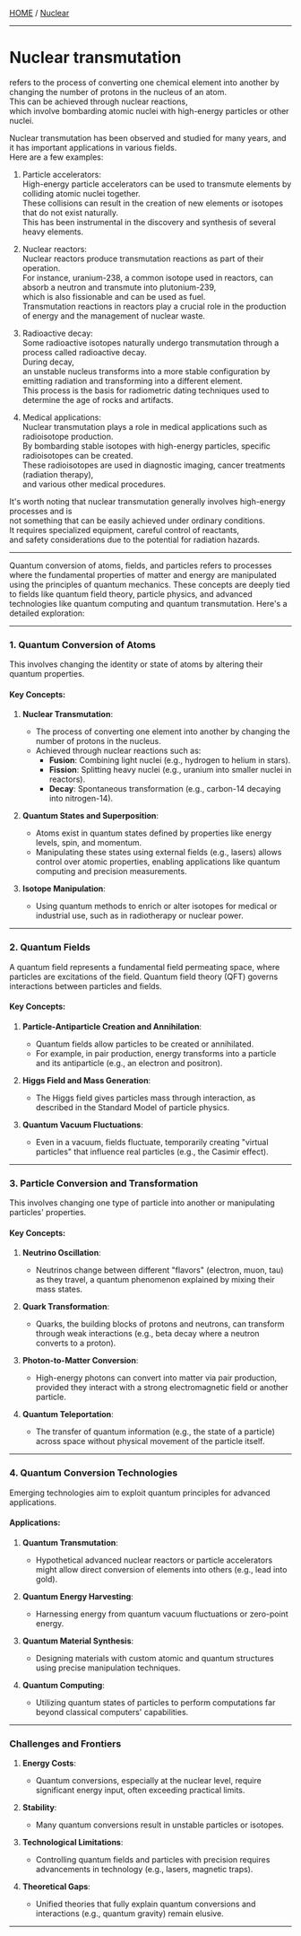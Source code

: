 [HOME](/README.md)  / [Nuclear](/assets/docs/nuclear/readme.md)

------------------

# Nuclear transmutation   
 refers to the process of converting one chemical element into another by changing the number of protons in the nucleus of an atom.     
  This can be achieved through nuclear reactions,     
   which involve bombarding atomic nuclei with high-energy particles or other nuclei.   

  Nuclear transmutation has been observed and studied for many years, and it has important applications in various fields.   
  Here are a few examples:   

   1. Particle accelerators:  
       High-energy particle accelerators can be used to transmute elements by colliding atomic nuclei together.    
        These collisions can result in the creation of new elements or isotopes that do not exist naturally.     
         This has been instrumental in the discovery and synthesis of several heavy elements.    

   2. Nuclear reactors:    
       Nuclear reactors produce transmutation reactions as part of their operation.    
        For instance, uranium-238, a common isotope used in reactors, can absorb a neutron and transmute into plutonium-239,     
         which is also fissionable and can be used as fuel.     
          Transmutation reactions in reactors play a crucial role in the production of energy and the management of nuclear waste.     

   3. Radioactive decay:    
       Some radioactive isotopes naturally undergo transmutation through a process called radioactive decay.    
        During decay,  
         an unstable nucleus transforms into a more stable configuration by emitting radiation and transforming into a different element.     
          This process is the basis for radiometric dating techniques used to determine the age of rocks and artifacts.    
 
   4. Medical applications:   
       Nuclear transmutation plays a role in medical applications such as radioisotope production.   
        By bombarding stable isotopes with high-energy particles, specific radioisotopes can be created.   
         These radioisotopes are used in diagnostic imaging, cancer treatments (radiation therapy),    
          and various other medical procedures.    
   
   It's worth noting that nuclear transmutation generally involves high-energy processes and is    
    not something that can be easily achieved under ordinary conditions.   
     It requires specialized equipment, careful control of reactants,    
      and safety considerations due to the potential for radiation hazards.   

---      

Quantum conversion of atoms, fields, and particles refers to processes where the fundamental properties of matter and energy are manipulated using the principles of quantum mechanics. These concepts are deeply tied to fields like quantum field theory, particle physics, and advanced technologies like quantum computing and quantum transmutation. Here's a detailed exploration:

---

### **1. Quantum Conversion of Atoms**
This involves changing the identity or state of atoms by altering their quantum properties. 

#### Key Concepts:
1. **Nuclear Transmutation**:
   - The process of converting one element into another by changing the number of protons in the nucleus.
   - Achieved through nuclear reactions such as:
     - **Fusion**: Combining light nuclei (e.g., hydrogen to helium in stars).
     - **Fission**: Splitting heavy nuclei (e.g., uranium into smaller nuclei in reactors).
     - **Decay**: Spontaneous transformation (e.g., carbon-14 decaying into nitrogen-14).

2. **Quantum States and Superposition**:
   - Atoms exist in quantum states defined by properties like energy levels, spin, and momentum.
   - Manipulating these states using external fields (e.g., lasers) allows control over atomic properties, enabling applications like quantum computing and precision measurements.

3. **Isotope Manipulation**:
   - Using quantum methods to enrich or alter isotopes for medical or industrial use, such as in radiotherapy or nuclear power.

---

### **2. Quantum Fields**
A quantum field represents a fundamental field permeating space, where particles are excitations of the field. Quantum field theory (QFT) governs interactions between particles and fields.

#### Key Concepts:
1. **Particle-Antiparticle Creation and Annihilation**:
   - Quantum fields allow particles to be created or annihilated.
   - For example, in pair production, energy transforms into a particle and its antiparticle (e.g., an electron and positron).

2. **Higgs Field and Mass Generation**:
   - The Higgs field gives particles mass through interaction, as described in the Standard Model of particle physics.

3. **Quantum Vacuum Fluctuations**:
   - Even in a vacuum, fields fluctuate, temporarily creating "virtual particles" that influence real particles (e.g., the Casimir effect).

---

### **3. Particle Conversion and Transformation**
This involves changing one type of particle into another or manipulating particles' properties.

#### Key Concepts:
1. **Neutrino Oscillation**:
   - Neutrinos change between different "flavors" (electron, muon, tau) as they travel, a quantum phenomenon explained by mixing their mass states.

2. **Quark Transformation**:
   - Quarks, the building blocks of protons and neutrons, can transform through weak interactions (e.g., beta decay where a neutron converts to a proton).

3. **Photon-to-Matter Conversion**:
   - High-energy photons can convert into matter via pair production, provided they interact with a strong electromagnetic field or another particle.

4. **Quantum Teleportation**:
   - The transfer of quantum information (e.g., the state of a particle) across space without physical movement of the particle itself.

---

### **4. Quantum Conversion Technologies**
Emerging technologies aim to exploit quantum principles for advanced applications.

#### Applications:
1. **Quantum Transmutation**:
   - Hypothetical advanced nuclear reactors or particle accelerators might allow direct conversion of elements into others (e.g., lead into gold).

2. **Quantum Energy Harvesting**:
   - Harnessing energy from quantum vacuum fluctuations or zero-point energy.

3. **Quantum Material Synthesis**:
   - Designing materials with custom atomic and quantum structures using precise manipulation techniques.

4. **Quantum Computing**:
   - Utilizing quantum states of particles to perform computations far beyond classical computers' capabilities.

---

### **Challenges and Frontiers**
1. **Energy Costs**:
   - Quantum conversions, especially at the nuclear level, require significant energy input, often exceeding practical limits.

2. **Stability**:
   - Many quantum conversions result in unstable particles or isotopes.

3. **Technological Limitations**:
   - Controlling quantum fields and particles with precision requires advancements in technology (e.g., lasers, magnetic traps).

4. **Theoretical Gaps**:
   - Unified theories that fully explain quantum conversions and interactions (e.g., quantum gravity) remain elusive.

---

